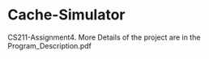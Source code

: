 # Cache-Simulator
CS211-Assignment4. 
 More Details of the project are in the Program_Description.pdf
